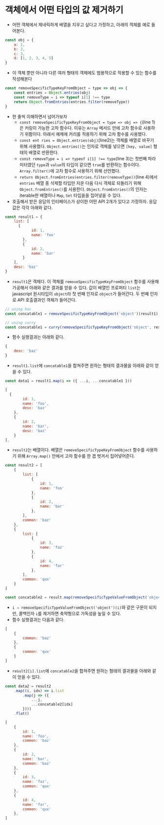 # 객체에서 어떤 타입의 값 제거하기

- 어떤 객체에서 제네릭하게 배열을 지우고 싶다고 가정하고, 아래의 객체를 예로 들어본다.

```jsx
const obj = {
	a: 1,
	b: 2,
	c: 3,
	d: [1, 2, 3, 4, 5]
}
```

- 이 객체 뿐만 아니라 다른 여러 형태의 객체에도 범용적으로 적용할 수 있는 함수를 작성해본다

```jsx
const removeSpecificTypeKeyFromObject = type => obj => {
	const entries = Object.entries(obj)
	const removeType = i => typeof i[1] !== type
	return Object.fromEntries(entries.filter(removeType))
}
```

- 한 줄씩 이해하면서 넘어가보자
    - `const removeSpecificTypeKeyFromObject = type => obj => {`(line 1)은 커링이 가능한 고차 함수다. 이유는 `Array` 메서드 안에 고차 함수로 사용하기 위함이다. 아래서 예제에 커리를 적용하기 위해 고차 함수를 사용했다.
    - `const ent ries = Object.entries(obj)`(line2)는 객체를 배열로 바꾸기 위해 사용했다. `Object.entries()`는 인자로 객체를 넣으면 `[key, value]` 형태의 배열로 반환한다.
    - `const removeType = i => typeof i[1] !== type`(line 3)는 첫번째 파라미터였던 `type`과 `value`의 타입이 같으면 `true`를 반환하는 함수이다. `Array.filter()`에 고차 함수로 사용하기 위해 선언했다.
    - `return Object.fromEntries(entries.filter(removeType))`(line 4)에서 `entries` 배열 중 삭제할 타입만 지운 다음 다시 객체로 되돌리기 위해 `Object.fromEntries()`를 사용한다. `Object.fromEntries()`의 인자는 iterable한 배열이나 `Map`, `Set` 타입을을 집어넣을 수 있다.
- 호출해서 받은 응답의 인터페이스가 상이한 어떤 API 2개가 있다고 가정하자. 응답값은 각각 아래와 같다.

```jsx
const result1 = {
	list: [
	  {
			id: 1,
			name: 'foo'
		},
		{
			id: 2,
			name: 'bar'
		}
	],
	desc: 'baz'
}
```

- `result1`은 객체다. 이 객체를 `removeSpecificTypeKeyFromObject` 함수를 사용해 가공해서 아래와 같은 결과를 얻을 수 있다. 값이 배열인 프로퍼티 `list`는 javascript 원시타입이 `object`라 첫 번째 인자로 `object`가 들어간다. 두 번째 인자로 API 호출결과인 객체가 들어간다.

```jsx
// using hoc
const concatable1 = removeSpecificTypeKeyFromObject('object')(result1)

// using curry
const concatable1 = curry(removeSpecificTypeKeyFromObject('object', result1))
```

- 함수 실행결과는 아래와 같다.

```jsx
{
	desc: 'baz'
}
```

- `result1.list`에 `concatable1`을 합쳐주면 원하는 형태의 결과물을 아래와 같이 얻을 수 있다.

```jsx
const data1 = reuslt1.map(i => ({ ...i, ...concatable1 }))
```

```jsx
[
  {
		id: 1,
		name: 'foo',
		desc: 'baz'
	},
	{
		id: 2,
		name: 'bar',
		desc: 'baz'
	}
],
```

- `result2`는 배열이다. 배열은 `removeSpecificTypeKeyFromObject`  함수를 사용하기 위해 `Array.map()` 안에서 고차 함수를 한 겹 벗겨서 집어넣어준다.

```jsx
const result2 = [
	{
		list: [
			{
				id: 1,
				name: 'foo'
			},
			{
				id: 2,
				name: 'bar'
			},
		],
		common: 'baz'
	},
	{
		list: [
			{
				id: 3,
				name: 'faz'
			},
			{
				id: 4,
				name: 'far'
			},
		],
		common: 'qux'
	}
]
```

```jsx
const concatable2 = result.map(removeSpecificTypeValueFromObject('object'))
```

- `i ⇒ removeSpecificTypeValueFromObject('object')(i)`와 같은 구문이 되지만, 콜백인자 `i`를 제거하면 축약형으로 가독성을 높일 수 있다.
- 함수 실행결과는 다음과 같다.

```jsx
[
	{
		common: 'baz'
	},
	{
		common: 'qux'
	}
]
```

- `result2[i].list`에 `concatable2`을 합쳐주면 원하는 형태의 결과물을 아래와 같이 얻을 수 있다.

```jsx
const data2 = result2
	.map((i, idx) => i.list
		.map(j => ({ 
			...j, 
			...concatable2[idx] 
		})))
	.flat()
```

```jsx
[
	{
		id: 1,
		name: 'foo',
		common: 'baz'
	},
	{
		id: 2,
		name: 'bar',
		common: 'baz'
	},
	{
		id: 3,
		name: 'faz',
		common: 'qux'
	},
	{
		id: 4,
		name: 'far',
		common: 'qux'
	},
]
```